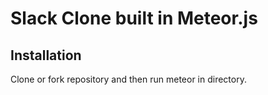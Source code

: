 # Slack Clone built in Meteor.js

## Installation
Clone or fork repository and then run meteor in directory.